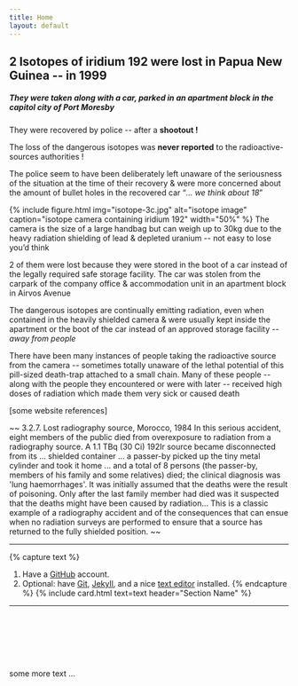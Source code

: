 ```yaml
---
title: Home
layout: default
---
```

## 2 Isotopes of iridium 192 were lost in Papua New Guinea -- in 1999
##### They were taken along with a car, parked in an apartment block in the capitol city of Port Moresby

They were recovered by police -- after a **shootout !**

The loss of the dangerous isotopes was **never reported** to the radioactive-sources authorities !

The police seem to have been deliberately left unaware of the seriousness of the situation at the time of their recovery & were more concerned about the amount of bullet holes in the recovered car “*… we think about 18*” 


{% include figure.html img="isotope-3c.jpg" alt="isotope image" caption="isotope camera containing iridium 192" width="50%" %}
The camera is the size of a large handbag but can weigh up to 30kg due to the heavy radiation shielding of lead & depleted uranium -- not easy to lose you’d think

2 of them were lost because they were stored in the boot of a car instead of the legally required safe storage facility. The car was stolen from the carpark of the company office & accommodation unit in an apartment block in Airvos Avenue

The dangerous isotopes are continually emitting radiation, even when contained in the heavily shielded camera & were usually kept inside the apartment or the boot of the car instead of an approved storage facility -- *away from people*

There have been many instances of people taking the radioactive source from the camera -- sometimes totally unaware of the lethal potential of this pill-sized death-trap attached to a small chain. Many of these people -- along with the people they encountered or were with later -- received high doses of radiation which made them very sick or caused death

[some website references]

~~
3.2.7.  Lost radiography source, Morocco, 1984
In this serious accident, eight members of the public died from overexposure to radiation from a radiography source. A 1.1 TBq (30 Ci) 192Ir source became disconnected from its … shielded container ... a passer-by picked up the tiny metal cylinder and took it home ... and a total of 8 persons (the passer-by, members of his family and some relatives) died; the clinical diagnosis was 'lung haemorrhages'. It was initially assumed that the deaths were the result of poisoning. Only after the last family member had died was it suspected that the deaths might have been caused by radiation…
This is a classic example of a radiography accident and of the consequences that can ensue when no radiation surveys are performed to ensure that a source has returned to the fully shielded position.
~~



---------------

{% capture text %}
1. Have a [GitHub](https://github.com) account.
2. Optional: have [Git](https://git-scm.com/), [Jekyll](https://jekyllrb.com/), and a nice [text editor](https://code.visualstudio.com/) installed.
{% endcapture %}
{% include card.html text=text header="Section Name" %}

-------------

<br/>
<br/>
<br/>
<br/>
<br/>


some more text ...
